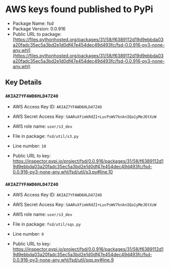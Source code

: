 # AWS keys found published to PyPi

* Package Name: fsd
* Package Version: 0.0.916
* Public URL to package: [https://files.pythonhosted.org/packages/31/58/f6389112d19d9ebbda03a20fadc35ec5a3bd2e1d0df47e454dec49d493fc/fsd-0.0.916-py3-none-any.whl](https://files.pythonhosted.org/packages/31/58/f6389112d19d9ebbda03a20fadc35ec5a3bd2e1d0df47e454dec49d493fc/fsd-0.0.916-py3-none-any.whl)

## Key Details

### `AKIAZ7YFAWD6HLD47Z4O`

* AWS Access Key ID: `AKIAZ7YFAWD6HLD47Z4O`
* AWS Secret Access Key: `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` 
* AWS role name: `user/s3_dev`
* File in package: `fsd/util/s3.py`
* Line number: `10`

* Public URL to key: https://inspector.pypi.io/project/fsd/0.0.916/packages/31/58/f6389112d19d9ebbda03a20fadc35ec5a3bd2e1d0df47e454dec49d493fc/fsd-0.0.916-py3-none-any.whl/fsd/util/s3.py#line.10



### `AKIAZ7YFAWD6HLD47Z4O`

* AWS Access Key ID: `AKIAZ7YFAWD6HLD47Z4O`
* AWS Secret Access Key: `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` 
* AWS role name: `user/s3_dev`
* File in package: `fsd/util/sqs.py`
* Line number: `9`

* Public URL to key: https://inspector.pypi.io/project/fsd/0.0.916/packages/31/58/f6389112d19d9ebbda03a20fadc35ec5a3bd2e1d0df47e454dec49d493fc/fsd-0.0.916-py3-none-any.whl/fsd/util/sqs.py#line.9


